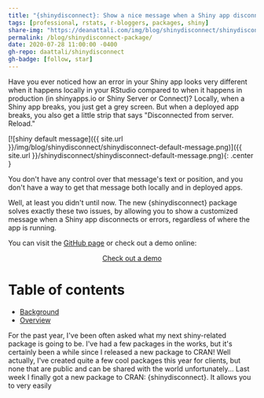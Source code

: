 ```yaml
---
title: "{shinydisconnect}: Show a nice message when a Shiny app disconnects or errors"
tags: [professional, rstats, r-bloggers, packages, shiny]
share-img: "https://deanattali.com/img/blog/shinydisconnect/shinydisconnect.png"
permalink: /blog/shinydisconnect-package/
date: 2020-07-28 11:00:00 -0400
gh-repo: daattali/shinydisconnect
gh-badge: [follow, star]
---
```


Have you ever noticed how an error in your Shiny app looks very different when it happens locally in your RStudio compared to when it happens in production (in shinyapps.io or Shiny Server or Connect)? Locally, when a Shiny app breaks, you just get a grey screen. But when a deployed app breaks, you also get a little strip that says "Disconnected from server. Reload."

[![shiny default message]({{ site.url }}/img/blog/shinydisconnect/shinydisconnect-default-message.png)]({{ site.url }}/shinydisconnect/shinydisconnect-default-message.png){: .center }

You don't have any control over that message's text or position, and you don't have a way to get that message both locally and in deployed apps.

Well, at least you didn't until now. The new {shinydisconnect} package solves exactly these two issues, by allowing you to show a customized message when a Shiny app disconnects or errors, regardless of where the app is running.

You can visit the [GitHub page](https://github.com/daattali/shinydisconnect/) or check out a demo online:

<div style="text-align:center;">
<a class="btn btn-lg btn-success" href="https://daattali.com/shiny/shinydisconnect-demo/">Check out a demo</a>
</div>

# Table of contents

- [Background](#background)
- [Overview](#overview)

For the past year, I've been often asked what my next shiny-related package is going to be. I've had a few packages in the works, but it's certainly been a while since I released a new package to CRAN! Well actually, I've created quite a few cool packages this year for clients, but none that are public and can be shared with the world unfortunately... Last week I finally got a new package to CRAN: {shinydisconnect}. It allows you to very easily 
